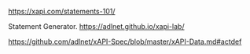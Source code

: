https://xapi.com/statements-101/

 Statement Generator.
https://adlnet.github.io/xapi-lab/


https://github.com/adlnet/xAPI-Spec/blob/master/xAPI-Data.md#actdef
